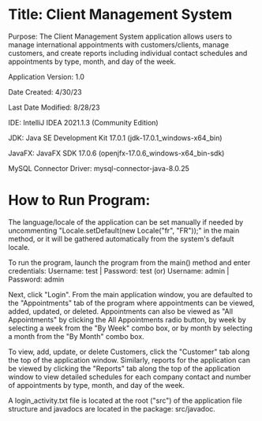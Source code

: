 # Title: Client Management System

Purpose: The Client Management System application allows users to manage international appointments with customers/clients,
manage customers, and create reports including individual contact schedules and appointments by type, month, and day of the week.

Application Version: 1.0

Date Created: 4/30/23

Last Date Modified: 8/28/23

IDE: IntelliJ IDEA 2021.1.3 (Community Edition)

JDK: Java SE Development Kit 17.0.1 (jdk-17.0.1_windows-x64_bin)

JavaFX: JavaFX SDK 17.0.6 (openjfx-17.0.6_windows-x64_bin-sdk)

MySQL Connector Driver: mysql-connector-java-8.0.25

# How to Run Program:

The language/locale of the application can be set manually if needed by uncommenting
"Locale.setDefault(new Locale("fr", "FR"));" in the main method, or it will be gathered automatically from
the system's default locale.

To run the program, launch the program from the main() method and enter credentials:
Username: test | Password: test (or)
Username: admin | Password: admin

Next, click "Login". From the main
application window, you are defaulted to the "Appointments" tab of the program where appointments can be
viewed, added, updated, or deleted. Appointments can also be viewed as "All Appointments" by clicking the All Appointments
radio button, by week by selecting a week from the "By Week" combo box, or by month by selecting a month from the
"By Month" combo box.

To view, add, update, or delete Customers, click the "Customer" tab along the top of the application window.
Similarly, reports for the application can be viewed by clicking the "Reports" tab along the top of the
application window to view detailed schedules for each company contact and number of appointments by type, month,
and day of the week.

A login_activity.txt file is located at the root ("src") of the application file structure and javadocs are
located in the package: src/javadoc.




